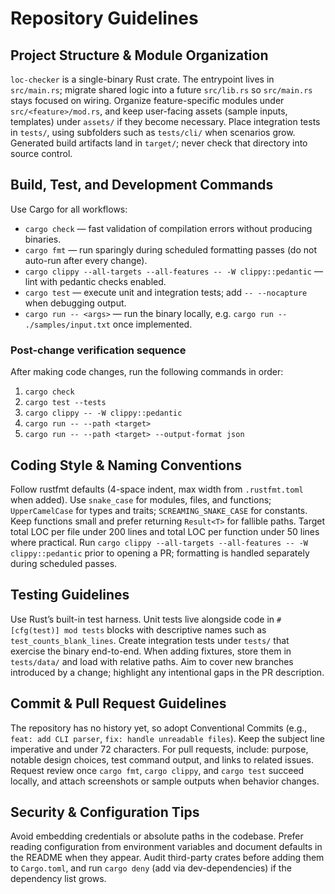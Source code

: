 # Repository Guidelines

## Project Structure & Module Organization
`loc-checker` is a single-binary Rust crate. The entrypoint lives in `src/main.rs`; migrate shared logic into a future `src/lib.rs` so `src/main.rs` stays focused on wiring. Organize feature-specific modules under `src/<feature>/mod.rs`, and keep user-facing assets (sample inputs, templates) under `assets/` if they become necessary. Place integration tests in `tests/`, using subfolders such as `tests/cli/` when scenarios grow. Generated build artifacts land in `target/`; never check that directory into source control.

## Build, Test, and Development Commands
Use Cargo for all workflows:
- `cargo check` — fast validation of compilation errors without producing binaries.
- `cargo fmt` — run sparingly during scheduled formatting passes (do not auto-run after every change).
- `cargo clippy --all-targets --all-features -- -W clippy::pedantic` — lint with pedantic checks enabled.
- `cargo test` — execute unit and integration tests; add `-- --nocapture` when debugging output.
- `cargo run -- <args>` — run the binary locally, e.g. `cargo run -- ./samples/input.txt` once implemented.

### Post-change verification sequence
After making code changes, run the following commands in order:
1. `cargo check`
2. `cargo test --tests`
3. `cargo clippy -- -W clippy::pedantic`
4. `cargo run -- --path <target>`
5. `cargo run -- --path <target> --output-format json`

## Coding Style & Naming Conventions
Follow rustfmt defaults (4-space indent, max width from `.rustfmt.toml` when added). Use `snake_case` for modules, files, and functions; `UpperCamelCase` for types and traits; `SCREAMING_SNAKE_CASE` for constants. Keep functions small and prefer returning `Result<T>` for fallible paths. Target total LOC per file under 200 lines and total LOC per function under 50 lines where practical. Run `cargo clippy --all-targets --all-features -- -W clippy::pedantic` prior to opening a PR; formatting is handled separately during scheduled passes.

## Testing Guidelines
Use Rust’s built-in test harness. Unit tests live alongside code in `#[cfg(test)] mod tests` blocks with descriptive names such as `test_counts_blank_lines`. Create integration tests under `tests/` that exercise the binary end-to-end. When adding fixtures, store them in `tests/data/` and load with relative paths. Aim to cover new branches introduced by a change; highlight any intentional gaps in the PR description.

## Commit & Pull Request Guidelines
The repository has no history yet, so adopt Conventional Commits (e.g., `feat: add CLI parser`, `fix: handle unreadable files`). Keep the subject line imperative and under 72 characters. For pull requests, include: purpose, notable design choices, test command output, and links to related issues. Request review once `cargo fmt`, `cargo clippy`, and `cargo test` succeed locally, and attach screenshots or sample outputs when behavior changes.

## Security & Configuration Tips
Avoid embedding credentials or absolute paths in the codebase. Prefer reading configuration from environment variables and document defaults in the README when they appear. Audit third-party crates before adding them to `Cargo.toml`, and run `cargo deny` (add via dev-dependencies) if the dependency list grows.
